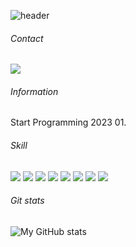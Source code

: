 
![header](https://capsule-render.vercel.app/api?type=wave&color=gradient&height=120&section=header&text=YeWon's%20Git&fontSize=50&animation=twinkling&fontColor=d6ace6)


<!--
**yewon830/yewon830** is a ✨ _special_ ✨ repository because its `README.md` (this file) appears on your GitHub profile.

Here are some ideas to get you started:

- 🔭 I’m currently working on ...
- 🌱 I’m currently learning ...
- 👯 I’m looking to collaborate on ...
- 🤔 I’m looking for help with ...
- 💬 Ask me about ...
- 📫 How to reach me: ...
- 😄 Pronouns: ...
- ⚡ Fun fact: ...
-->
###### Contact
<a href="https://yain01234.tistory.com/" target="_blank"><img src="https://img.shields.io/badge/tistory-000000?style=for-the-badge&logo=tistory&logoColor=FFFFFF"/></a>


###### Information
Start Programming 2023 01.


###### Skill
<img src="https://img.shields.io/badge/HTML-E34F26?style=for-the-badge&logo=html5&logoColor=000000"/>  <img src="https://img.shields.io/badge/JavaScript-F7DF1E?style=for-the-badge&logo=javascript&logoColor=000000"/>  <img src="https://img.shields.io/badge/Python-3776AB?style=for-the-badge&logo=python&logoColor=000000"/>  <img src="https://img.shields.io/badge/Django-092E20?style=for-the-badge&logo=django&logoColor=FFFFFF"/>  <img src="https://img.shields.io/badge/CSS-1572B6?style=for-the-badge&logo=css3&logoColor=FFFFFF"/>  <img src="https://img.shields.io/badge/Vue.js-4FC08D?style=for-the-badge&logo=vuedotjs&logoColor=000000"/>  <img src="https://img.shields.io/badge/Jirasoftware-0052CC?style=for-the-badge&logo=jirasoftware&logoColor=000000"/>  <img src="https://img.shields.io/badge/git-F05032?style=for-the-badge&logo=git&logoColor=000000"/>

###### Git stats
![My GitHub stats](https://github-readme-stats.vercel.app/api?username=yewon830&show_icons=true&theme=radical)

